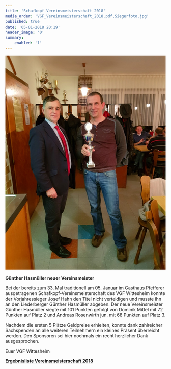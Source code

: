 ```yaml
---
title: 'Schafkopf-Vereinsmeisterschaft 2018'
media_order: 'VGF_Vereinsmeisterschaft_2018.pdf,Siegerfoto.jpg'
published: true
date: '05-01-2018 20:19'
header_image: '0'
summary:
    enabled: '1'
---
```


![Foto](Siegerfoto.jpg?link&resize=500,300)

**Günther Hasmüller neuer Vereinsmeister**

Bei der bereits zum 33. Mal traditionell am 05. Januar im Gasthaus Pfefferer ausgetragenen Schafkopf-Vereinsmeisterschaft des VGF Wittesheim konnte der Vorjahressieger Josef Hahn den Titel nicht verteidigen und musste ihn an den Liederberger Günther Hasmüller abgeben. Der neue Vereinsmeister Günther Hasmüller siegte mit 101 Punkten gefolgt von Dominik Mittel mit 72 Punkten auf Platz 2 und Andreas Rosenwirth jun. mit 68 Punkten auf Platz 3.

Nachdem die ersten 5 Plätze Geldpreise erhielten, konnte dank zahlreicher Sachspenden an alle weiteren Teilnehmern ein kleines Präsent überreicht werden.
Den Sponsoren sei hier nochmals ein recht herzlicher Dank ausgesprochen.

Euer VGF Wittesheim

**[Ergebnisliste Vereinsmeisterschaft 2018](VGF_Vereinsmeisterschaft_2018.pdf)**
